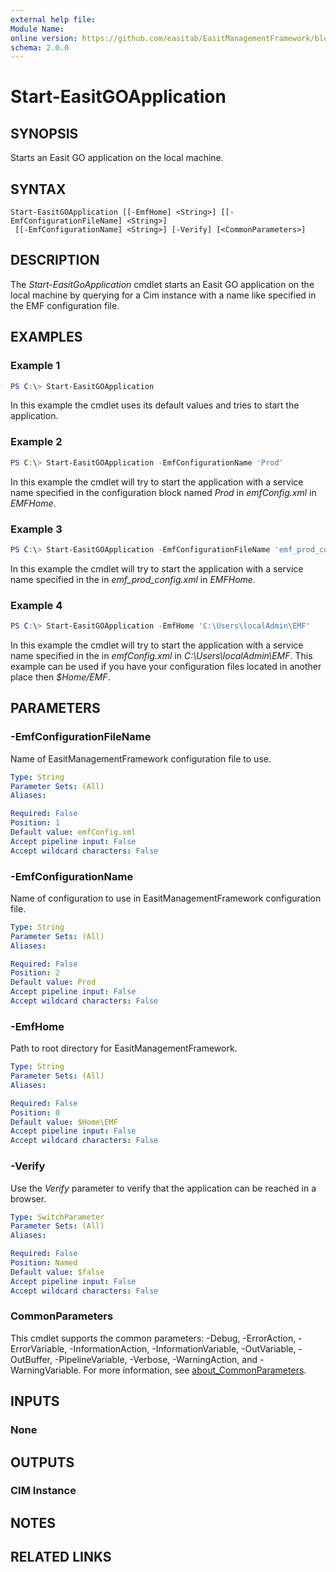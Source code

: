 ```yaml
---
external help file:
Module Name:
online version: https://github.com/easitab/EasitManagementFramework/blob/development/docs/Start-EasitGOApplication.md
schema: 2.0.0
---
```


# Start-EasitGOApplication

## SYNOPSIS
Starts an Easit GO application on the local machine.

## SYNTAX

```
Start-EasitGOApplication [[-EmfHome] <String>] [[-EmfConfigurationFileName] <String>]
 [[-EmfConfigurationName] <String>] [-Verify] [<CommonParameters>]
```

## DESCRIPTION
The *Start-EasitGoApplication* cmdlet starts an Easit GO application on the local machine by querying for a Cim instance with a name like specified in the EMF configuration file.

## EXAMPLES

### Example 1
```powershell
PS C:\> Start-EasitGOApplication
```

In this example the cmdlet uses its default values and tries to start the application.

### Example 2
```powershell
PS C:\> Start-EasitGOApplication -EmfConfigurationName 'Prod'
```

In this example the cmdlet will try to start the application with a service name specified in the configuration block named *Prod* in *emfConfig.xml* in *EMFHome*.

### Example 3
```powershell
PS C:\> Start-EasitGOApplication -EmfConfigurationFileName 'emf_prod_config.xml'
```

In this example the cmdlet will try to start the application with a service name specified in the in *emf_prod_config.xml* in *EMFHome*.

### Example 4
```powershell
PS C:\> Start-EasitGOApplication -EmfHome 'C:\Users\localAdmin\EMF'
```

In this example the cmdlet will try to start the application with a service name specified in the in *emfConfig.xml* in *C:\Users\localAdmin\EMF*. This example can be used if you have your configuration files located in another place then *$Home/EMF*.

## PARAMETERS

### -EmfConfigurationFileName
Name of EasitManagementFramework configuration file to use.

```yaml
Type: String
Parameter Sets: (All)
Aliases:

Required: False
Position: 1
Default value: emfConfig.xml
Accept pipeline input: False
Accept wildcard characters: False
```

### -EmfConfigurationName
Name of configuration to use in EasitManagementFramework configuration file.

```yaml
Type: String
Parameter Sets: (All)
Aliases:

Required: False
Position: 2
Default value: Prod
Accept pipeline input: False
Accept wildcard characters: False
```

### -EmfHome
Path to root directory for EasitManagementFramework.

```yaml
Type: String
Parameter Sets: (All)
Aliases:

Required: False
Position: 0
Default value: $Home\EMF
Accept pipeline input: False
Accept wildcard characters: False
```

### -Verify
Use the *Verify* parameter to verify that the application can be reached in a browser.

```yaml
Type: SwitchParameter
Parameter Sets: (All)
Aliases:

Required: False
Position: Named
Default value: $false
Accept pipeline input: False
Accept wildcard characters: False
```

### CommonParameters
This cmdlet supports the common parameters: -Debug, -ErrorAction, -ErrorVariable, -InformationAction, -InformationVariable, -OutVariable, -OutBuffer, -PipelineVariable, -Verbose, -WarningAction, and -WarningVariable. For more information, see [about_CommonParameters](http://go.microsoft.com/fwlink/?LinkID=113216).

## INPUTS

### None

## OUTPUTS

### CIM Instance
## NOTES

## RELATED LINKS
